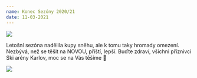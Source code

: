 ```yaml
---
name: Konec Sezóny 2020/21
date: 11-03-2021
---
```

![](parking2.jpeg)

Letošní sezóna nadělila kupy sněhu, ale k tomu taky hromady omezení. Nezbývá, než se těšit na NOVOU, příští, lepší. Buďte zdraví, všichni příznivci Ski arény Karlov, moc se na Vás těšíme 🙂

![](aktuality_hero.jpg)